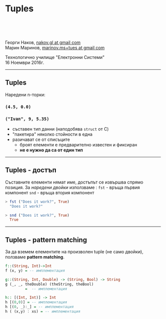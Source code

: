 <!--
    page_number:true
    *page_number:false
-->
<!--
```hs
import Prelude hiding (length)

```
-->
Tuples<br/>
==

<br>
<br>
<br>

Георги Наков, [nakov.gl at gmail com](mailto:nakov.gl+tues@gmail.com)  
Марин Маринов, [marinov.ms+tues at gmail com](mailto:marinov.ms+tues@gmail.com)


Технологично училище "Електронни Системи"  
16 Ноември 2016г.

---

## Tuples

Наредени n-торки:
### `(4.5, 0.0)`
### `("Ivan", 9, 5.35)`

- съставен тип данни (наподобява `struct` от C)
- "пакетира" няколко стойности в една
- разичават се от списъците
  - броят елементи е предварително известен и фиксиран
  - **не е нужно да са от един тип**

---

## Tuples - достъп

Съставните елементи нямат име, достъпът се извършва спрямо позиция.
За *наредени двойки* използваме :
`fst` - връща първия компонент
`snd` - връща втория компонент
```hs
> fst ("Does it work?", True)
  "Does it work?"

> snd ("Does it work?", True)
  True
```
 
---
## Tuples - pattern matching

За да вземем елементите на произволен tuple (не само двойки), ползваме **pattern matching**.

``` hs
f::(String, Int)->Int
f (x, y) = -- имплементация

g::(String, Int, Double) -> (String, Bool) -> String
g (_, _, theDouble) (theString, theBool) 
         =  -- имплементация

h:: [(Int, Int)] -> Int
h [(0,0)] = -- имплементация
h [(0, _):_] = -- имплементация
h ( (x,y) : xs) = -- имплементация

